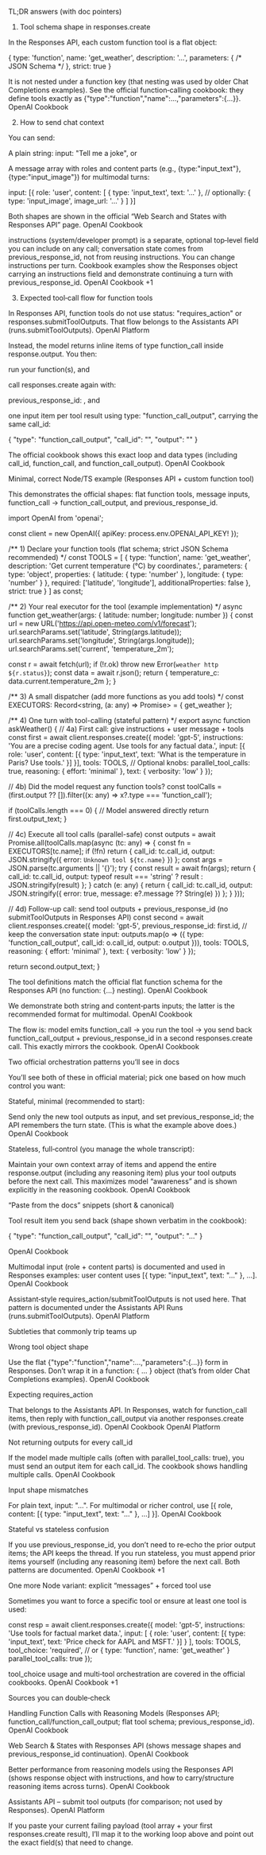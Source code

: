 TL;DR answers (with doc pointers)

1) Tool schema shape in responses.create

In the Responses API, each custom function tool is a flat object:

{
  type: 'function',
  name: 'get_weather',
  description: '…',
  parameters: { /* JSON Schema */ },
  strict: true
}


It is not nested under a function key (that nesting was used by older Chat Completions examples). See the official function‑calling cookbook: they define tools exactly as {"type":"function","name":...,"parameters":{...}}. 
OpenAI Cookbook

2) How to send chat context

You can send:

A plain string: input: "Tell me a joke", or

A message array with roles and content parts (e.g., {type:"input_text"}, {type:"input_image"}) for multimodal turns:

input: [{
  role: 'user',
  content: [
    { type: 'input_text', text: '…' },
    // optionally: { type: 'input_image', image_url: '…' }
  ]
}]


Both shapes are shown in the official “Web Search and States with Responses API” page. 
OpenAI Cookbook

instructions (system/developer prompt) is a separate, optional top‑level field you can include on any call; conversation state comes from previous_response_id, not from reusing instructions. You can change instructions per turn. Cookbook examples show the Responses object carrying an instructions field and demonstrate continuing a turn with previous_response_id. 
OpenAI Cookbook
+1

3) Expected tool‑call flow for function tools

In Responses API, function tools do not use status: "requires_action" or responses.submitToolOutputs. That flow belongs to the Assistants API (runs.submitToolOutputs). 
OpenAI Platform

Instead, the model returns inline items of type function_call inside response.output. You then:

run your function(s), and

call responses.create again with:

previous_response_id: <the prior response.id>, and

one input item per tool result using type: "function_call_output", carrying the same call_id:

{ "type": "function_call_output", "call_id": "<same id>", "output": "<string or JSON>" }


The official cookbook shows this exact loop and data types (including call_id, function_call, and function_call_output). 
OpenAI Cookbook

Minimal, correct Node/TS example (Responses API + custom function tool)

This demonstrates the official shapes: flat function tools, message inputs, function_call → function_call_output, and previous_response_id.

import OpenAI from 'openai';

const client = new OpenAI({ apiKey: process.env.OPENAI_API_KEY! });

/** 1) Declare your function tools (flat schema; strict JSON Schema recommended) */
const TOOLS = [
  {
    type: 'function',
    name: 'get_weather',
    description: 'Get current temperature (°C) by coordinates.',
    parameters: {
      type: 'object',
      properties: {
        latitude:  { type: 'number' },
        longitude: { type: 'number' }
      },
      required: ['latitude', 'longitude'],
      additionalProperties: false
    },
    strict: true
  }
] as const;

/** 2) Your real executor for the tool (example implementation) */
async function get_weather(args: { latitude: number; longitude: number }) {
  const url = new URL('https://api.open-meteo.com/v1/forecast');
  url.searchParams.set('latitude', String(args.latitude));
  url.searchParams.set('longitude', String(args.longitude));
  url.searchParams.set('current', 'temperature_2m');

  const r = await fetch(url);
  if (!r.ok) throw new Error(`weather http ${r.status}`);
  const data = await r.json();
  return { temperature_c: data.current.temperature_2m };
}

/** 3) A small dispatcher (add more functions as you add tools) */
const EXECUTORS: Record<string, (a: any) => Promise<any>> = {
  get_weather
};

/** 4) One turn with tool-calling (stateful pattern) */
export async function askWeather() {
  // 4a) First call: give instructions + user message + tools
  const first = await client.responses.create({
    model: 'gpt-5',
    instructions: 'You are a precise coding agent. Use tools for any factual data.',
    input: [{
      role: 'user',
      content: [{ type: 'input_text', text: 'What is the temperature in Paris? Use tools.' }]
    }],
    tools: TOOLS,
    // Optional knobs:
    parallel_tool_calls: true,
    reasoning: { effort: 'minimal' },
    text: { verbosity: 'low' }
  });

  // 4b) Did the model request any function tools?
  const toolCalls = (first.output ?? []).filter((x: any) => x?.type === 'function_call');

  if (toolCalls.length === 0) {
    // Model answered directly
    return first.output_text;
  }

  // 4c) Execute all tool calls (parallel-safe)
  const outputs = await Promise.all(toolCalls.map(async (tc: any) => {
    const fn = EXECUTORS[tc.name];
    if (!fn) return { call_id: tc.call_id, output: JSON.stringify({ error: `Unknown tool ${tc.name}` }) };
    const args = JSON.parse(tc.arguments || '{}');
    try {
      const result = await fn(args);
      return { call_id: tc.call_id, output: typeof result === 'string' ? result : JSON.stringify(result) };
    } catch (e: any) {
      return { call_id: tc.call_id, output: JSON.stringify({ error: true, message: e?.message ?? String(e) }) };
    }
  }));

  // 4d) Follow-up call: send tool outputs + previous_response_id (no submitToolOutputs in Responses API)
  const second = await client.responses.create({
    model: 'gpt-5',
    previous_response_id: first.id,          // keep the conversation state
    input: outputs.map(o => ({
      type: 'function_call_output',
      call_id: o.call_id,
      output: o.output
    })),
    tools: TOOLS,
    reasoning: { effort: 'minimal' },
    text: { verbosity: 'low' }
  });

  return second.output_text;
}


The tool definitions match the official flat function schema for the Responses API (no function: {…} nesting). 
OpenAI Cookbook

We demonstrate both string and content‑parts inputs; the latter is the recommended format for multimodal. 
OpenAI Cookbook

The flow is: model emits function_call → you run the tool → you send back function_call_output + previous_response_id in a second responses.create call. This exactly mirrors the cookbook. 
OpenAI Cookbook

Two official orchestration patterns you’ll see in docs

You’ll see both of these in official material; pick one based on how much control you want:

Stateful, minimal (recommended to start):

Send only the new tool outputs as input, and set previous_response_id; the API remembers the turn state. (This is what the example above does.) 
OpenAI Cookbook

Stateless, full‑control (you manage the whole transcript):

Maintain your own context array of items and append the entire response.output (including any reasoning item) plus your tool outputs before the next call. This maximizes model “awareness” and is shown explicitly in the reasoning cookbook. 
OpenAI Cookbook

“Paste from the docs” snippets (short & canonical)

Tool result item you send back (shape shown verbatim in the cookbook):

{ "type": "function_call_output", "call_id": "<id>", "output": "…" }


OpenAI Cookbook

Multimodal input (role + content parts) is documented and used in Responses examples: user content uses [{ type: "input_text", text: "…" }, …]. 
OpenAI Cookbook

Assistant‑style requires_action/submitToolOutputs is not used here. That pattern is documented under the Assistants API Runs (runs.submitToolOutputs). 
OpenAI Platform

Subtleties that commonly trip teams up

Wrong tool object shape

Use the flat {"type":"function","name":...,"parameters":{...}} form in Responses. Don’t wrap it in a function: { … } object (that’s from older Chat Completions examples). 
OpenAI Cookbook

Expecting requires_action

That belongs to the Assistants API. In Responses, watch for function_call items, then reply with function_call_output via another responses.create (with previous_response_id). 
OpenAI Cookbook
OpenAI Platform

Not returning outputs for every call_id

If the model made multiple calls (often with parallel_tool_calls: true), you must send an output item for each call_id. The cookbook shows handling multiple calls. 
OpenAI Cookbook

Input shape mismatches

For plain text, input: "…". For multimodal or richer control, use [{ role, content: [{ type: "input_text", text: "…" }, …] }]. 
OpenAI Cookbook

Stateful vs stateless confusion

If you use previous_response_id, you don’t need to re‑echo the prior output items; the API keeps the thread. If you run stateless, you must append prior items yourself (including any reasoning item) before the next call. Both patterns are documented. 
OpenAI Cookbook
+1

One more Node variant: explicit “messages” + forced tool use

Sometimes you want to force a specific tool or ensure at least one tool is used:

const resp = await client.responses.create({
  model: 'gpt-5',
  instructions: 'Use tools for factual market data.',
  input: [
    { role: 'user', content: [{ type: 'input_text', text: 'Price check for AAPL and MSFT.' }] }
  ],
  tools: TOOLS,
  tool_choice: 'required', // or { type: 'function', name: 'get_weather' }
  parallel_tool_calls: true
});


tool_choice usage and multi‑tool orchestration are covered in the official cookbooks. 
OpenAI Cookbook
+1

Sources you can double‑check

Handling Function Calls with Reasoning Models (Responses API; function_call/function_call_output; flat tool schema; previous_response_id). 
OpenAI Cookbook

Web Search & States with Responses API (shows message shapes and previous_response_id continuation). 
OpenAI Cookbook

Better performance from reasoning models using the Responses API (shows response object with instructions, and how to carry/structure reasoning items across turns). 
OpenAI Cookbook

Assistants API – submit tool outputs (for comparison; not used by Responses). 
OpenAI Platform

If you paste your current failing payload (tool array + your first responses.create result), I’ll map it to the working loop above and point out the exact field(s) that need to change.